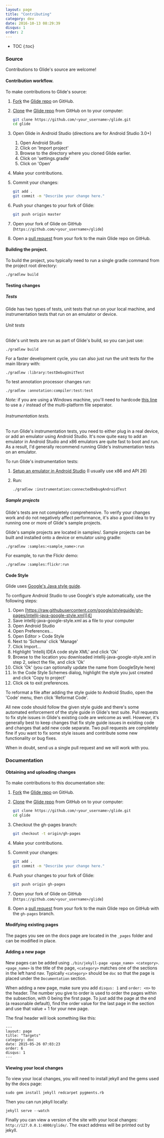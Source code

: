 ```yaml
---
layout: page
title: "Contributing"
category: dev
date: 2016-10-13 08:29:39
disqus: 1
order: 2
---
```

* TOC
{:toc}

### Source

Contributions to Glide's source are welcome!

#### Contribution workflow.

To make contributions to Glide's source:

1. [Fork][Github Fork] the [Glide repo][1] on GitHub.
2. [Clone][Github Clone] the [Glide repo][1] from GitHub on to your computer:

   ```sh
   git clone https://github.com/<your_username>/glide.git
   cd glide
   ```

3. Open Glide in Android Studio (directions are for Android Studio 3.0+)
   1. Open Android Studio
   2. Click on 'Import project'
   3. Browse to the directory where you cloned Glide earlier.
   4. Click on 'settings.gradle'
   5. Click on 'Open'
3. Make your contributions.
4. Commit your changes:

   ```sh
   git add . 
   git commit -m "Describe your change here."
   ```

4. Push your changes to your fork of Glide:

   ```sh
   git push origin master
   ```
  
5. Open your fork of Glide on GitHub (`https://github.com/<your_username>/glide`)
6. Open a [pull request][2] from your fork to the main Glide repo on GitHub.


#### Building the project.

To build the project, you typically need to run a single gradle command from the project root directory:

``./gradlew build``


#### Testing changes

##### Tests

Glide has two types of tests, unit tests that run on your local machine, and instrumentation tests that run on an emulator or device.

###### Unit tests
Glide's unit tests are run as part of Glide's build, so you can just use:

 ``./gradlew build``

For a faster development cycle, you can also just run the unit tests for the main library with:

``./gradlew :library:testDebugUnitTest``

To test annotation processor changes run:

``./gradlew :annotation:compiler:test:test``

_Note:_ if you are using a Windows machine, you'll need to hardcode [this line](https://github.com/bumptech/glide/blob/b18a63f6952c947bda71c61a267dac5985210150/annotation/compiler/test/src/test/java/com/bumptech/glide/annotation/compiler/test/Util.java#L36) to use a `/` instead of the multi-platform file seperator.

###### Instrumentation tests.

To run Glide's instrumentation tests, you need to either plug in a real device, or add an emulator using Android Studio. It's now quite easy to add an emulator in Android Studio and x86 emulators are quite fast to boot and run. As a result, I'd generally recommend running Glide's instrumentation tests on an emulator.

To run Glide's instrumentation tests:
1. [Setup an emulator in Android Studio][Android Studio emulator] (I usually use x86 and API 26)
2. Run:

    ``./gradlew :instrumentation:connectedDebugAndroidTest``

##### Sample projects

Glide's tests are not completely comprehensive. To verify your changes work and do not negatively affect performance, it's also a good idea to try running one or more of Glide's sample projects.

Glide's sample projects are located in samples/. Sample projects can be built and installed onto a device or emulator using gradle:

``./gradlew :samples:<sample_name>:run``

For example, to run the Flickr demo:

``./gradlew :samples:flickr:run``

#### Code Style

Glide uses [Google's Java style guide][3].

To configure Android Studio to use Google's style automatically, use the following steps:

1. Open [https://raw.githubusercontent.com/google/styleguide/gh-pages/intellij-java-google-style.xml][4]
2. Save intellij-java-google-style.xml as a file to your computer
3. Open Android Studio
4. Open Preferences...
5. Open Editor > Code Style
6. Next to 'Schema' click 'Manage'
7. Click Import...
8. Highlight 'Intellij IDEA code style XML' and click 'Ok'
9. Browse to the location you downloaded intellij-java-google-style.xml in step 2, select the file, and click 'Ok'
10. Click 'Ok' (you can optionally update the name from GoogleStyle here)
11. In the Code Style Schemes dialog, highlight the style you just created and click 'Copy to project'
12. Click ok to exit preferences.

To reformat a file after adding the style guide to Android Studio, open the 'Code' menu, then click 'Reformat Code'.

All new code should follow the given style guide and there's some automated enforcement of the style guide in Glide's test suite. Pull requests to fix style issues in Glide's existing code are welcome as well. However, it's generally best to keep changes that fix style guide issues in existing code and changes that add new code separate. Two pull requests are completely fine if you want to fix some style issues and contribute some new functionality or bug fixes. 

When in doubt, send us a single pull request and we will work with you.

### Documentation

#### Obtaining and uploading changes

To make contributions to this documentation site:

1. [Fork][Github Fork] the [Glide repo][1] on GitHub.
2. [Clone][Github Clone] the [Glide repo][1] from GitHub on to your computer:

   ```sh
   git clone https://github.com/<your_username>/glide.git
   cd glide
   ```

2. Checkout the gh-pages branch: 

   ```sh
   git checkout -t origin/gh-pages
   ```

3. Make your contributions.
4. Commit your changes:

   ```sh
   git add . 
   git commit -m "Describe your change here."
   ```

4. Push your changes to your fork of Glide:

   ```sh
   git push origin gh-pages 
   ```
  
5. Open your fork of Glide on GitHub (`https://github.com/<your_username>/glide`)
6. Open a [pull request][2] from your fork to the main Glide repo on GitHub with the ``gh-pages`` branch.

#### Modifying existing pages

The pages you see on the docs page are located in the ``_pages`` folder and can be modified in place.

#### Adding a new page
New pages can be added using ``./bin/jekyll-page <page_name> <category>``. ``<page_name>`` is the title of the page, ``<category>`` matches one of the sections in the left hand nav. Typically ``<category>`` should be ``doc`` so that the page is placed under the ``Documentation`` section.

When adding a new page, make sure you add ``disqus: 1`` and ``order: <n>`` to the header. The number you give to order is used to order the pages within the subsection, with 0 being the first page. To just add the page at the end (a reasonable default), find the order value for the last page in the section and use that value + 1 for your new page.

The final header will look something like this: 
```
---
layout: page
title: "Targets"
category: doc
date: 2015-05-26 07:03:23
order: 6
disqus: 1
---
```

#### Viewing your local changes

To view your local changes, you will need to install jekyll and the gems used by the docs page:

``sudo gem install jekyll redcarpet pygments.rb``

Then you can run jekyll locally:

``jekyll serve --watch``

Finally you can view a version of the site with your local changes: ``http://127.0.0.1:4000/glide/``. The exact address will be printed out by jekyll.

[1]: https://github.com/bumptech/glide
[2]: https://help.github.com/articles/creating-a-pull-request/
[3]: https://google.github.io/styleguide/javaguide.html
[4]: https://raw.githubusercontent.com/google/styleguide/gh-pages/intellij-java-google-style.xml
[Github Clone]: https://help.github.com/articles/cloning-a-repository/
[Github Fork]: https://help.github.com/articles/fork-a-repo/
[Android Studio Emulator]: https://developer.android.com/studio/run/managing-avds.html#createavd
